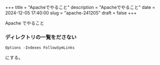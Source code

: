 +++
title = "Apacheでやること"
description = "Apacheでやること"
date = 2024-12-05 17:40:00
slug = "apache-241205"
draft = false
+++

Apache でやること

<!--more-->

### ディレクトリの一覧をださない

```shell
Options -Indexes FollowSymLinks
```

にする。
